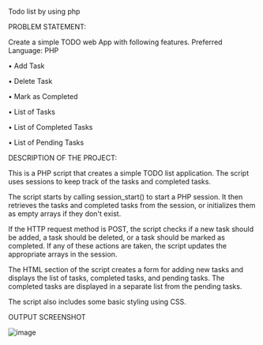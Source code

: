Todo list by using php

PROBLEM STATEMENT:

Create a simple TODO web App with following features. Preferred Language: PHP

• Add Task

• Delete Task

• Mark as Completed

• List of Tasks

• List of Completed Tasks

• List of Pending Tasks

DESCRIPTION OF THE PROJECT:

This is a PHP script that creates a simple TODO list application. The script uses sessions to keep track of the tasks and completed tasks.

The script starts by calling session_start() to start a PHP session. It then retrieves the tasks and completed tasks from the session, or initializes them as empty arrays if they don't exist.

If the HTTP request method is POST, the script checks if a new task should be added, a task should be deleted, or a task should be marked as completed. If any of these actions are taken, the script updates the appropriate arrays in the session.

The HTML section of the script creates a form for adding new tasks and displays the list of tasks, completed tasks, and pending tasks. The completed tasks are displayed in a separate list from the pending tasks.

The script also includes some basic styling using CSS.

OUTPUT SCREENSHOT

![image](https://user-images.githubusercontent.com/85669685/222546116-4368148e-15ae-4ee3-bbde-d2091a8d44d2.png)
